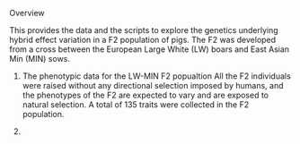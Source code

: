 Overview

This provides the data and the scripts to explore the genetics underlying hybrid effect variation in a F2 population of pigs. The F2 was developed from a cross between the European Large White (LW) boars and East Asian Min (MIN) sows.

1. The phenotypic data for the LW-MIN F2 popualtion
  All the F2 individuals were raised without any directional selection imposed by humans, and the phenotypes of the F2 are expected to vary and are exposed to natural selection. A total of 135 traits were collected in the F2 population. 

2. 
